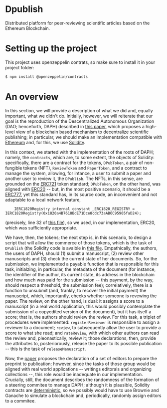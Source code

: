 # Dpublish
Distributed platform for peer-reviewing scientific articles based on the Ethereum Blockchain.

# Setting up the project

This project uses openzeppelin contrats, so make sure to install it in your project folder:

```bash
$ npm install @openzeppelin/contracts
```

# An overview 

In this section, we will provide a description of what we did and, equally important, what we didn't do. Initially, however, we will reiterate that our goal is the reproduction of the Descentralized Autonomous Organization (DAO; henceforth, DAPH) described in [this paper](https://www.arca.fiocruz.br/handle/icict/41380), which proposes a high-level view of a blockchain based mechanism to decentralize scientific publishing; in particular, we should make an implementation compatible with [Ethereum](https://ethereum.org/en/) and, for this, we use [Solidity](https://docs.soliditylang.org/en/v0.8.10/). 

In this context, we started with the implementation of the roots of DAPH; namely, the `contracts`, which are, to some extent, the objects of Solidity: specifically, there are a contract for the tokens, `DPubToken`, a pair of non-fungible tokens (NFT), `ReviewToken` and `PaperToken`, and a contract to manage the system, allowing, for intance, a user to submit a paper and another user to review it, the `DPublish`. The NFTs, in this sense, are grounded on the [ERC721](https://ethereum.org/en/developers/docs/standards/tokens/erc-721/) token standard; `DPubToken`, on the other hand, was aligned with [ERC20](https://ethereum.org/en/developers/docs/standards/tokens/erc-20/) -- but, in the most positive scenario, it should be a [ERC777](https://ethereum.org/en/developers/docs/standards/tokens/erc-777/), yet this standard has, in its source code, an inconvenient and not adaptable to a local network feature, 

```sol 
    IERC1820Registry internal constant _ERC1820_REGISTRY = IERC1820Registry(0x1820a4B7618BdE71Dce8cdc73aAB6C95905faD24);
```

(precisely, line 32 of [this file](https://github.com/OpenZeppelin/openzeppelin-contracts/blob/master/contracts/token/ERC777/ERC777.sol)), so we used, in our implementation, ERC20, which was sufficiently appropriate. 

We have, then, the tokens; the next step is, in this scenario, to design a script that will allow the commerce of those tokens, which is the task of `DPublish` (the Solidity code is avaible in [this file](./contracts/DPublish.sol). Empathically, the authors, the users of DAPH, should (1) submit a manuscript, (2) review other manuscripts and (3) check the current state of her documents. So, for the submission, we implemented a payable function that is responsible for this task, initialzing, in particular, the metadata of the document (for instance, the identifier of the author, its current state, its address in the blockchain and how much was paid for the submission -- this payment, by the way, should respect a threshold, the submission fee); correlatively, there is a function to unsubmit (and, frankly, to recover the initial payment) the manuscript, which, importantly, checks whether someone is revewing the paper. The review, on the other hand, is dual: it assigns a score to a manuscript (in a real world application, this would possibly contemplate the submission of a copyedited version of the document), but it has itself a score; that is, the authors should review the review. For this task, a triplet of procedures were implemented: `registerReviewer` is responsible to assign a reviewer to a document; `review`, to subsequently allow the user to provide a score to what she read; and `rateReview`, with which other authors can read the review and, pleonastically, review it; those declarations, then, provide the attributes to, posteriorously, release the paper to its possible publication -- this is the task of `releaseManuscript`. 

Now, the [paper](https://www.arca.fiocruz.br/handle/icict/41380) proposes the declaration of a set of editors to prepare the preprint to publication; however, since the tasks of those group would be aligned with real world applications -- writings editorals and organizing collections --, this role would be inadequate in our implementation. Crucially, still, the document describes the randomness of the formation of a steering commitee to manage DAPH; although it is plausible, Solidity contracts are [deterministic](https://stackoverflow.com/questions/48848948/how-to-generate-a-random-number-in-solidity), so we possibly would have to use Brownie and Ganache to simulate a blockchain and, periodically, randomly assign editors to a commitee. 





